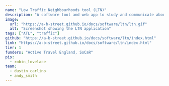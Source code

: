 ```yaml
---
name: "Low Traffic Neighbourhoods tool (LTN)"
description: "A software tool and web app to study and communicate about design and impact of LTNs. Dev"
image:
  url: "https://a-b-street.github.io/docs/software/ltn/ltn.gif"
  alt: "Screenshot showing the LTN application"
tags: ["ATL", "traffic"]
github: "https://a-b-street.github.io/docs/software/ltn/index.html"
link: "https://a-b-street.github.io/docs/software/ltn/index.html"
tier: 1
funders: "Active Travel England, SoCaR"
pis:
  - robin_lovelace
team:
  - dustin_carlino
  - andy_smith
---
```

